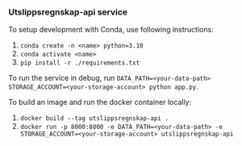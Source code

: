 ### Utslippsregnskap-api service

To setup development with Conda, use following instructions:

1. `conda create -n <name> python=3.10`
2. `conda activate <name>`
3. `pip install -r ./requirements.txt`

To run the service in debug, run `DATA_PATH=<your-data-path> STORAGE_ACCOUNT=<your-storage-account> python app.py`.

To build an image and run the docker container locally:

1. `docker build --tag utslippsregnskap-api .`
2. `docker run -p 8000:8000 -e DATA_PATH=<your-data-path> -e STORAGE_ACCOUNT=<your-storage-account> utslippsregnskap-api`
